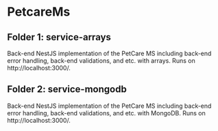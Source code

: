# PetcareMs

## Folder 1: service-arrays

Back-end NestJS implementation of the PetCare MS including back-end error handling, back-end validations, and etc. with arrays. Runs on http://localhost:3000/.

## Folder 2: service-mongodb

Back-end NestJS implementation of the PetCare MS including back-end error handling, back-end validations, and etc. with MongoDB. Runs on http://localhost:3000/.



